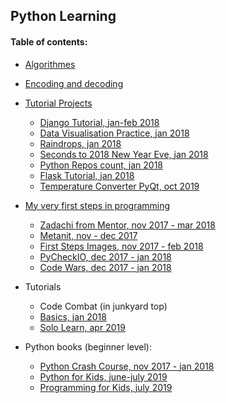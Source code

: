 ## Python Learning

#### Table of contents:
+ [Algorithmes](pyalgos/)
+ [Encoding and decoding](pyencode/)

+ [Tutorial Projects](pyprogs/)
    - [Django Tutorial, jan-feb 2018](pyprogs/django_tutorial/)
    - [Data Visualisation Practice, jan 2018](pyprogs/data_visualisation/)
    - [Raindrops, jan 2018](pyprogs/raindrops/)
    - [Seconds to 2018 New Year Eve, jan 2018](pyprogs/new_year/)
    - [Python Repos count, jan 2018](pyprogs/api/)
    - [Flask Tutorial, jan 2018](pyprogs/flask_tutorial/)
    - [Temperature Converter PyQt, oct 2019](pyprogs/temp_converter/)

+ [My very first steps in programming](first_steps/)
    - [Zadachi from Mentor, nov 2017 - mar 2018](first_steps/zadachi/)
    - [Metanit, nov - dec 2017](first_steps/metanit/)
    - [First Steps Images, nov 2017 - feb 2018](first_steps/img/)
    - [PyCheckIO, dec 2017 - jan 2018](exercises/checkio/)
    - [Code Wars, dec 2017 - jan 2018](exercises/codewars/)

+ Tutorials
    - Code Combat (in junkyard top)
    - [Basics, jan 2018](first_steps/basics/)
    - [Solo Learn, apr 2019](exercises/solo_learn/)

+ Python books (beginner level):
    - [Python Crash Course, nov 2017 - jan 2018](first_steps/pcc/)
    - [Python for Kids, june-july 2019](pybooks/python4kids/)
    - [Programming for Kids, july 2019](pybooks/programmingForKids/)

